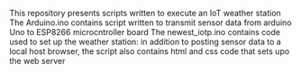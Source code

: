 This repository presents scripts written to execute an IoT weather station
The Arduino.ino contains script written to transmit sensor data from arduino Uno to ESP8266 microcntroller board
The newest_iotp.ino contains code used to set up the weather station: in addition to posting sensor data to a local host browser, the script also 
contains html and css code that sets upo the web server
